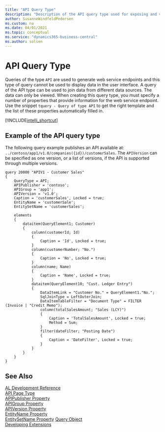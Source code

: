 ```yaml
---
title: "API Query Type"
description: "Description of the API query type used for exposing and viewing web service endpoints."
author: SusanneWindfeldPedersen
ms.custom: na
ms.date: 04/01/2021
ms.topic: conceptual
ms.service: "dynamics365-business-central"
ms.author: solsen
---
```


# API Query Type

Queries of the type `API` are used to generate web service endpoints and this type of query cannot be used to display data in the user interface. A query of the API type can be used to join data from different data sources. The data can only be viewed. When creating this query type, you must specify a number of properties that provide information for the web service endpoint. Use the snippet `tquery - Query of type API` to get the right template and the list of these properties automatically filled in.

[!INCLUDE[intelli_shortcut](includes/intelli_shortcut.md)]

## Example of the API query type

The following query example publishes an API available at:
`../contoso/app1/v1.0/companies({id})/customerSales`. The `APIVersion` can be specified as one version, or a list of versions, if the API is supported through multiple versions.

```AL
query 20000 "APIV1 - Customer Sales"
{
    QueryType = API;
    APIPublisher = 'contoso';
    APIGroup = 'app1';
    APIVersion = 'v1.0';
    Caption = 'customerSales', Locked = true;
    EntityName = 'customerSale';
    EntitySetName = 'customerSales';

    elements
    {
        dataitem(QueryElement1; Customer)
        {
            column(customerId; Id)
            {
                Caption = 'Id', Locked = true;
            }
            column(customerNumber; "No.")
            {
                Caption = 'No', Locked = true;
            }
            column(name; Name)
            {
                Caption = 'Name', Locked = true;
            }
            dataitem(QueryElement10; "Cust. Ledger Entry")
            {
                DataItemLink = "Customer No." = QueryElement1."No.";
                SqlJoinType = LeftOuterJoin;
                DataItemTableFilter = "Document Type" = FILTER (Invoice | "Credit Memo");
                column(totalSalesAmount; "Sales (LCY)")
                {
                    Caption = 'TotalSalesAmount', Locked = true;
                    Method = Sum;
                }
                filter(dateFilter; "Posting Date")
                {
                    Caption = 'DateFilter', Locked = true;
                }
            }
        }
    }
}
```

## See Also
[AL Development Reference](devenv-reference-overview.md)  
[API Page Type](devenv-api-pagetype.md)  
[APIPublisher Property](properties/devenv-apipublisher-query-property.md)  
[APIGroup Property](properties/devenv-apigroup-query-property.md)  
[APIVersion Property](properties/devenv-apiversion-query-property.md)   
[EntityName Property](properties/devenv-entityname-property.md)  
[EntitySetName Property](properties/devenv-entitysetname-property.md)
[Query Object](devenv-query-object.md)  
[Developing Extensions](devenv-dev-overview.md)  
